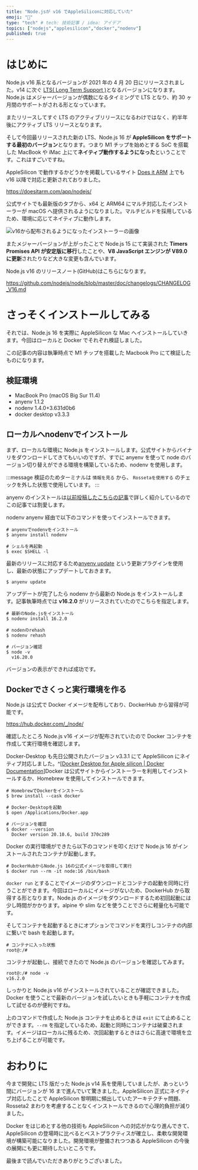 ```yaml
---
title: "Node.jsが v16 でAppleSiliconに対応していた"
emoji: "🍎"
type: "tech" # tech: 技術記事 / idea: アイデア
topics: ["nodejs","applesilicon","docker","nodenv"]
published: true
---
```


# はじめに

Node.js v16 系となるバージョンが 2021 年の 4 月 20 日にリリースされました。v14 に次ぐ [LTS( Long Term Support )](https://nodejs.org/ja/about/releases/)となるバージョンになります。Node.js はメジャーバージョンが偶数になるタイミングで LTS となり、約 30 ヶ月間のサポートがされる形となっています。

またリリースしてすぐ LTS のアクティブリリースになるわけではなく、約半年後にアクティブ LTS リリースとなります。

そして今回最リリースされた新の LTS、Node.js 16 が **AppleSilicon をサポートする最初のバージョン**となります。つまり M1 チップを始めとする SoC を搭載した MacBook や iMac 上にて**ネイティブ動作するようになった**ということです。これはすごいですね。

AppleSilicon で動作するかどうかを掲載しているサイト [Does it ARM](https://doesitarm.com/) 上でも v16 以降で対応と更新されておりました。

https://doesitarm.com/app/nodejs/

公式サイトでも最新版のタブから、x64 と ARM64 にマルチ対応したインストーラーが macOS へ提供されるようになりました。マルチビルドを採用しているため、環境に応じてネイティブに動作します。

![v16から配布されるようになったインストーラーの画像](https://storage.googleapis.com/zenn-user-upload/a9c810cafefa4e2a4dae41a3.png)

またメジャーバージョンが上がったことで Node.js 15 にて実装された **Timers Promises API が安定版に移行**したことや、**V8 JavaScript エンジンが V89.0 に更新**されたりなど大きな変更も含んでいます。

Node.js v16 のリリースノート(GitHub)はこちらになります。

https://github.com/nodejs/node/blob/master/doc/changelogs/CHANGELOG_V16.md

# さっそくインストールしてみる

それでは、Node.js 16 を実際に AppleSilicon な Mac へインストールしていきます。今回はローカルと Docker でそれぞれ検証しました。

この記事の内容は執筆時点で M1 チップを搭載した Macbook Pro にて検証したものになります。

## 検証環境

- MacBook Pro (macOS Big Sur 11.4)
- anyenv 1.1.2
- nodenv 1.4.0+3.631d0b6
- docker desktop v3.3.3

## ローカルへnodenvでインストール

まず、ローカルな環境に Node.js をインストールします。公式サイトからバイナリをダウンロードしてきてもいいのですが、すでに anyenv を使って node のバージョン切り替えができる環境を構築しているため、nodenv を使用します。

:::message
検証のためターミナルは `情報を見る` から、 `Rossetaを使用する` のチェックを外した状態で使用しています。
:::

anyenv のインストールは[以前投稿したこちらの記事](https://zenn.dev/ryuu/articles/use-anyversions)で詳しく紹介しているのでこの記事では割愛します。

nodenv anyenv 経由で以下のコマンドを使ってインストールできます。

```shell
# anyenvでnodenvをインストール
$ anyenv install nodenv

# シェルを再起動
$ exec $SHELL -l
```

最新のリリースに対応するため[anyenv update](https://github.com/znz/anyenv-update) という更新プラグインを使用し、最新の状態にアップデートしておきます。

```shell
$ anyenv update
```

アップデートが完了したら nodenv から最新の Node.js をインストールします。記事執筆時点では **v16.2.0** がリリースされていたのでこちらを指定します。

```shell
# 最新のNode.jsをインストール
$ nodenv install 16.2.0

# nodenのrehash
$ nodenv rehash

# バージョン確認
$ node -v
  v16.20.0
```

バージョンの表示ができれば成功です。

## Dockerでさくっと実行環境を作る

Node.js は公式で Docker イメージを配布しており、DockerHub から習得が可能です。

https://hub.docker.com/_/node/

確認したところ Node.js v16 イメージが配布されていたので Docker コンテナを作成して実行環境を確認します。

Docker-Desktop も先日公開されたバージョン v3.3.1 にて AppleSilicon にネイティブ対応しました。^[[Docker Desktop for Apple silicon | Docker Documentation](https://docs.docker.com/docker-for-mac/apple-silicon/)]Docker は公式サイトからインストーラーを利用してインストールするか、Homebrew を使用してインストールできます。

```shell
# HomebrewでDockerをインストール
$ brew install --cask docker

# Docker-Desktopを起動
$ open /Applications/Docker.app

# バージョンを確認
$ docker --version
  Docker version 20.10.6, build 370c289
```

Docker の実行環境ができたら以下のコマンドを叩くだけで Node.js 16 がインストールされたコンテナが起動します。

```docker
# DockerHubからNode.js 16の公式イメージを取得して実行
$ docker run --rm -it node:16 /bin/bash
```

`docker run` とすることでイメージのダウンロードとコンテナの起動を同時に行うことができます。今回はローカルにイメージがないため、DockerHub から取得する形となります。Node.js のイメージをダウンロードするため初回起動には少し時間がかかります。alpine や slim などを使うことでさらに軽量化も可能です。

そしてコンテナを起動するときにオプションでコマンドを実行しコンテナの内部に繋いで bash を起動します。

```docker
# コンテナに入った状態
root@:/#
```

コンテナが起動し、接続できたので Node.js のバージョンを確認してみます。

```docker
root@:/# node -v
v16.2.0
```

しっかりと Node.js v16 がインストールされていることが確認できました。Docker を使うことで最新のバージョンを試したいときも手軽にコンテナを作成して試せるのが便利ですね。

上のコマンドで作成した Node.js コンテナを止めるときは `exit` にて止めることができます。`--rm` を指定しているため、起動と同時にコンテナは破棄されます。イメージはローカルに残るため、次回起動するときはさらに高速で環境を立ち上げることが可能です。

# おわりに

今まで開発に LTS 版だった Node.js v14 系を使用していましたが、あっという間にバージョンが 16 まで進んでいて驚きました。AppleSilicon 正式にネイティブ対応したことで AppleSilicon 黎明期に頻出していたアーキテクチャ問題、Rosseta2 まわりを考慮することなくインストールできるので心理的負担が減りました。

Docker をはじめとする他の技術も AppleSilicon への対応がかなり進んできて、AppleSilicon の登場時に比べるとベストプラクティスが確立し、柔軟な開発環境が構築可能になりました。開発環境が整備されつつある AppleSilicon の今後の展開にも更に期待したいところです。

最後まで読んでいただきありがとうございました。